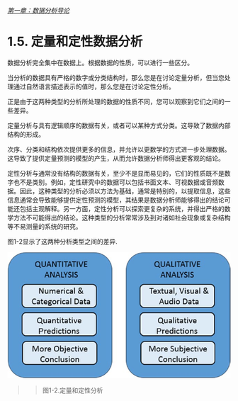 
[*第一章：数据分析导论*](./README.md)


# 1.5. 定量和定性数据分析

数据分析完全集中在数据上。根据数据的性质，可以进行一些区分。

当分析的数据具有严格的数字或分类结构时，那么您是在讨论定量分析，但当您处理通过自然语言描述表示的值时，那么您是在讨论定性分析。

正是由于这两种类型的分析所处理的数据的性质不同，您可以观察到它们之间的一些差异。

定量分析与具有逻辑顺序的数据有关，或者可以某种方式分类。这导致了数据内部结构的形成。

次序、分类和结构依次提供更多的信息，并允许以更数学的方式进一步处理数据。这导致了提供定量预测的模型的产生，从而允许数据分析师得出更客观的结论。

定性分析与通常没有结构的数据有关，至少不是显而易见的，它们的性质既不是数字也不是类别。例如，定性研究中的数据可以包括书面文本、可视数据或音频数据。因此，这种类型的分析必须以方法为基础，通常是特别的，以提取信息，这些信息通常会导致能够提供定性预测的模型，其结果是数据分析师能够得出的结论可能还包括主观解释。另一方面，定性分析可以探索更复杂的系统，并得出严格的数学方法不可能得出的结论。这种类型的分析常常涉及到对诸如社会现象或复杂结构等不易测量的系统的研究。

图1-2显示了这两种分析类型之间的差异.

![Figure 1-2](images/figure-1-2.png)
>> 图1-2.定量和定性分析


